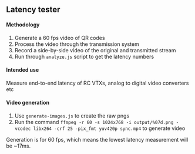 ## Latency tester

#### Methodology

1. Generate a 60 fps video of QR codes
2. Process the video through the transmission system
3. Record a side-by-side video of the original and transmitted stream
4. Run through `analyze.js` script to get the latency numbers

#### Intended use

Measure end-to-end latency of RC VTXs, analog to digital video converters etc

#### Video generation

1. Use `generate-images.js` to create the raw pngs
2. Run the command `ffmpeg -r 60 -s 1024x768 -i output/%07d.png -vcodec libx264 -crf 25 -pix_fmt yuv420p sync.mp4` to generate video

Generation is for 60 fps, which means the lowest latency measurement will be ~17ms.
